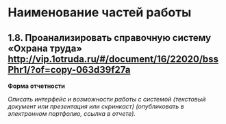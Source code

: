 # Наименование частей работы

## 1.8. Проанализировать справочную систему «Охрана труда» http://vip.1otruda.ru/#/document/16/22020/bssPhr1/?of=copy-063d39f27a





**Форма отчетности**


*Описать интерфейс и возможности работы с системой (текстовый документ или презентация или скринкаст) (опубликовать в электронном портфолио, ссылка в отчете).*
